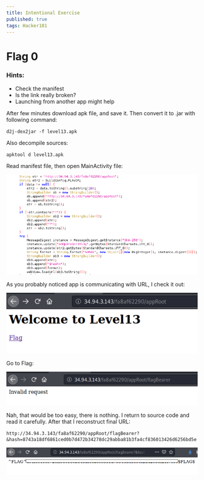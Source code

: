 ```yaml
---
title: Intentional Exercise
published: true 
tags: Hacker101
---
```


# Flag 0

### Hints:
* Check the manifest
* Is the link really broken?
* Launching from another app might help

After few minutes download apk file, and save it. Then convert it to .jar with following command:
```
d2j-dex2jar -f level13.apk
```
Also decompile sources:
```
apktool d level13.apk
```
Read manifest file, then open MainActivity file:

![MainActivity file](assets/intentional_exercise/source_code.png)

As you probably noticed app is communicating with URL, I check it out:

![Main page](assets/intentional_exercise/main_page.png)

Go to Flag:

![Invalid request](assets/intentional_exercise/page_invalid.png)

Nah, that would be too easy, there is nothing. I return to source code and read it carefully. After that I reconstruct final URL:

```
http://34.94.3.143/fa8af62290/appRoot/flagBearer?&hash=8743a18df6861ced0b7d472b34278dc29abba81b3fa4cf836013426d6256bd5e
```

![Flag](assets/intentional_exercise/flag.png)